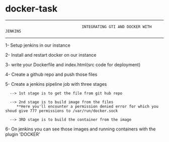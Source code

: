 # docker-task
----------------------------------------------------------------------------------------------------------------------------------------------------------------
                                      INTEGRATING GTI AND DOCKER WITH JENKINS
----------------------------------------------------------------------------------------------------------------------------------------------------------------

1- Setup jenkins in our instance

 2- Install and restart docker on our instance

 3- write your Dockerfile and index.html(src code for deployment)

 4- Create a github repo and push those files

 5- Create a jenkins pipeline job with three stages

      --> 1st stage is to get the file from git hub repo

      --> 2nd stage is to build image from the files
         **Here you'll encounter a permission denied error for which you shoud give 777 permissions to /var/run/docker.sock

      --> 3RD stage is to build the container from the image

  6- On jenkins you can see those images and running containers with the plugin 'DOCKER'

